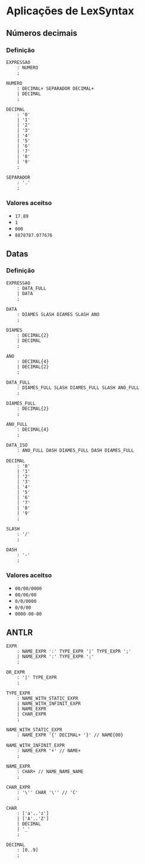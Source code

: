 Aplicações de LexSyntax
=======================

## Números decimais

### Definição

```antlr
EXPRESSAO
    : NUMERO
    ;

NUMERO
    : DECIMAL+ SEPARADOR DECIMAL+
    | DECIMAL
    ;

DECIMAL
    : '0'
    | '1'
    | '2'
    | '3'
    | '4'
    | '5'
    | '6'
    | '7'
    | '8'
    | '9'
    ;

SEPARADOR
    : '.'
    ;
```

### Valores aceitso

* `17.89`
* `1`
* `000`
* `8878787.077676`

## Datas

### Definição

```antlr
EXPRESSAO
    : DATA_FULL
    | DATA
    ;

DATA
    : DIAMES SLASH DIAMES SLASH ANO
    ;

DIAMES
    : DECIMAL{2}
    | DECIMAL
    ;

ANO
    : DECIMAL{4}
    | DECIMAL{2}
    ;

DATA_FULL
    : DIAMES_FULL SLASH DIAMES_FULL SLASH ANO_FULL
    ;

DIAMES_FULL
    : DECIMAL{2}
    ;

ANO_FULL
    : DECIMAL{4}
    ;

DATA_ISO
    : ANO_FULL DASH DIAMES_FULL DASH DIAMES_FULL

DECIMAL
    : '0'
    | '1'
    | '2'
    | '3'
    | '4'
    | '5'
    | '6'
    | '7'
    | '8'
    | '9'
    ;

SLASH
    : '/'
    ;

DASH
    : '-'
    ;
```

### Valores aceitso

* `00/00/0000`
* `00/00/00`
* `0/0/0000`
* `0/0/00`
* `0000-00-00`


## ANTLR

```antlr
EXPR
    : NAME_EXPR ':' TYPE_EXPR '|' TYPE_EXPR ';'
    | NAME_EXPR ':' TYPE_EXPR ';'
    ;

OR_EXPR
    : '|' TYPE_EXPR
    ;

TYPE_EXPR
    : NAME_WITH_STATIC_EXPR
    | NAME_WITH_INFINIT_EXPR
    | NAME_EXPR
    | CHAR_EXPR
    ;

NAME_WITH_STATIC_EXPR
    : NAME_EXPR '{' DECIMAL+ '}' // NAME{00}

NAME_WITH_INFINIT_EXPR
    : NAME_EXPR '+' // NAME+
    ;

NAME_EXPR
    : CHAR+ // NAME_NAME_NAME
    ;

CHAR_EXPR
    : '\'' CHAR '\'' // 'C'
    ;

CHAR
    : ['a'..'z']
    | ['A'..'Z']
    | DECIMAL
    | '_'
    ;

DECIMAL
    : [0..9]
    ;
```
